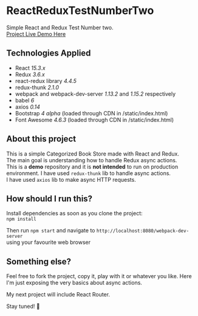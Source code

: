 # ReactReduxTestNumberTwo

Simple React and Redux Test Number two.  
[Project Live Demo Here](https://jesus-gonzalez.github.io/ReactReduxTestNumberTwo/)

## Technologies Applied
* React *15.3.x*
* Redux *3.6.x*
* react-redux library *4.4.5*
* redux-thunk *2.1.0*  
* webpack and webpack-dev-server *1.13.2* and *1.15.2* respectively
* babel *6*
* axios *0.14*
* Bootstrap *4 alpha* (loaded through CDN in /static/index.html)
* Font Awesome *4.6.3* (loaded through CDN in /static/index.html)

## About this project
This is a simple Categorized Book Store made with React and Redux.  
The main goal is understanding how to handle Redux async actions.  
This is a **demo** repository and it is **not intended** to run on production environment.
I have used `redux-thunk` lib to handle async actions.  
I have used `axios` lib to make async HTTP requests.

## How should I run this?
Install dependencies as soon as you clone the project:  
`npm install`

Then run `npm start` and navigate to `http://localhost:8080/webpack-dev-server`  
using your favourite web browser


## Something else?

Feel free to fork the project, copy it, play with it or whatever you like.
Here I'm just exposing the very basics about async actions.

My next project will include React Router.

Stay tuned! :memo:

